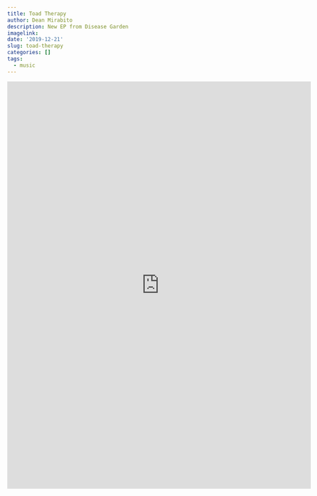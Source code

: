 ```yaml
---
title: Toad Therapy
author: Dean Mirabito
description: New EP from Disease Garden
imagelink:
date: '2019-12-21'
slug: toad-therapy
categories: []
tags:
  - music
---
```


<iframe style="border: 0; width: 700px; height: 938px;" src="https://bandcamp.com/EmbeddedPlayer/album=203805112/size=large/bgcol=333333/linkcol=0f91ff/transparent=true/" seamless><a href="http://sleepculture.bandcamp.com/album/toad-therapy">toad therapy by disease garden</a></iframe>
